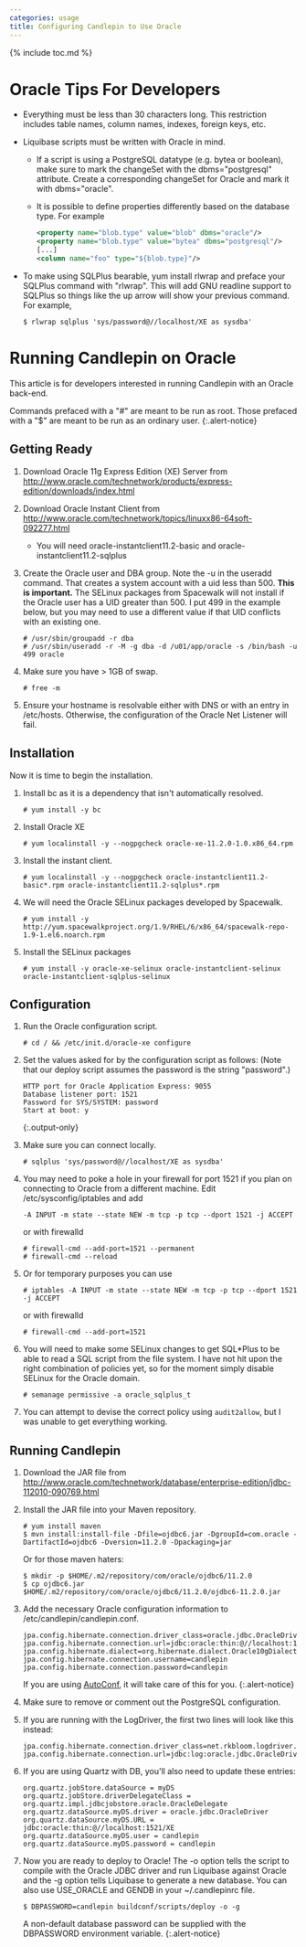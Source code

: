 ```yaml
---
categories: usage
title: Configuring Candlepin to Use Oracle
---
```

{% include toc.md %}

# Oracle Tips For Developers
* Everything must be less than 30 characters long.  This restriction includes table names, column names, indexes, foreign keys, etc.
* Liquibase scripts must be written with Oracle in mind.
   * If a script is using a PostgreSQL datatype (e.g. bytea or boolean), make sure to mark the changeSet with the dbms="postgresql" attribute.  Create a corresponding changeSet for Oracle and mark it with dbms="oracle".
   * It is possible to define properties differently based on the database type.  For example

     ```xml
     <property name="blob.type" value="blob" dbms="oracle"/>
     <property name="blob.type" value="bytea" dbms="postgresql"/>
     [...]
     <column name="foo" type="${blob.type}"/>
     ```
* To make using SQLPlus bearable, yum install rlwrap and preface your SQLPlus command with "rlwrap".  This will add GNU readline support to SQLPlus so things like the up arrow will show your previous command.  For example,

  ```console
  $ rlwrap sqlplus 'sys/password@//localhost/XE as sysdba'
  ```

# Running Candlepin on Oracle
This article is for developers interested in running Candlepin with an Oracle back-end.

Commands prefaced with a "#" are meant to be run as root. Those prefaced
with a "$" are meant to be run as an ordinary user.
{:.alert-notice}

## Getting Ready

1. Download Oracle 11g Express Edition (XE) Server from
   <http://www.oracle.com/technetwork/products/express-edition/downloads/index.html>
1. Download Oracle Instant Client from <http://www.oracle.com/technetwork/topics/linuxx86-64soft-092277.html>
   * You will need oracle-instantclient11.2-basic and oracle-instantclient11.2-sqlplus
1. Create the Oracle user and DBA group.  Note the -u in the useradd command.
   That creates a system account with a uid less than 500.  **This is important.**
   The SELinux packages from Spacewalk will not install if the Oracle user has
   a UID greater than 500.  I put 499 in the example below, but you may need to
   use a different value if that UID conflicts with an existing one.

   ```console
   # /usr/sbin/groupadd -r dba
   # /usr/sbin/useradd -r -M -g dba -d /u01/app/oracle -s /bin/bash -u 499 oracle
   ```
1. Make sure you have > 1GB of swap.

   ```console
   # free -m
   ```
1.  Ensure your hostname is resolvable either with DNS or with an entry in
    /etc/hosts. Otherwise, the configuration of the Oracle Net Listener will
    fail.

## Installation
Now it is time to begin the installation.

1. Install bc as it is a dependency that isn't automatically resolved.

   ```console
   # yum install -y bc
   ```
1. Install Oracle XE

   ```console
   # yum localinstall -y --nogpgcheck oracle-xe-11.2.0-1.0.x86_64.rpm
   ```
1. Install the instant client.

   ```console
   # yum localinstall -y --nogpgcheck oracle-instantclient11.2-basic*.rpm oracle-instantclient11.2-sqlplus*.rpm
   ```
1. We will need the Oracle SELinux packages developed by Spacewalk.

   ```console
   # yum install -y http://yum.spacewalkproject.org/1.9/RHEL/6/x86_64/spacewalk-repo-1.9-1.el6.noarch.rpm
   ```
1. Install the SELinux packages

   ```console
   # yum install -y oracle-xe-selinux oracle-instantclient-selinux oracle-instantclient-sqlplus-selinux
   ```

## Configuration
1. Run the Oracle configuration script.

   ```console
   # cd / && /etc/init.d/oracle-xe configure
   ```
1. Set the values asked for by the configuration script as follows: (Note that
   our deploy script assumes the password is the string "password".)

   ```
   HTTP port for Oracle Application Express: 9055
   Database listener port: 1521
   Password for SYS/SYSTEM: password
   Start at boot: y
   ```
   {:.output-only}
1. Make sure you can connect locally.

   ```console
   # sqlplus 'sys/password@//localhost/XE as sysdba'
   ```
1. You may need to poke a hole in your firewall for port 1521 if you plan on
   connecting to Oracle from a different machine.  Edit
   /etc/sysconfig/iptables and add

   ```
   -A INPUT -m state --state NEW -m tcp -p tcp --dport 1521 -j ACCEPT
   ```

   or with firewalld

   ```console
   # firewall-cmd --add-port=1521 --permanent
   # firewall-cmd --reload
   ```
1. Or for temporary purposes you can use

   ```console
   # iptables -A INPUT -m state --state NEW -m tcp -p tcp --dport 1521 -j ACCEPT
   ```

   or with firewalld

   ```console
   # firewall-cmd --add-port=1521
   ```
1. You will need to make some SELinux changes to get SQL*Plus to be able to
   read a SQL script from the file system.  I have not hit upon the right
   combination of policies yet, so for the moment simply disable SELinux for
   the Oracle domain.

   ```console
   # semanage permissive -a oracle_sqlplus_t
   ```
1. You can attempt to devise the correct policy using `audit2allow`, but I was unable to get everything working.

## Running Candlepin
1. Download the JAR file from <http://www.oracle.com/technetwork/database/enterprise-edition/jdbc-112010-090769.html>
1. Install the JAR file into your Maven repository.

   ```console
   # yum install maven
   $ mvn install:install-file -Dfile=ojdbc6.jar -DgroupId=com.oracle -DartifactId=ojdbc6 -Dversion=11.2.0 -Dpackaging=jar
   ```
   
   Or for those maven haters:
   
   ```console
   $ mkdir -p $HOME/.m2/repository/com/oracle/ojdbc6/11.2.0
   $ cp ojdbc6.jar $HOME/.m2/repository/com/oracle/ojdbc6/11.2.0/ojdbc6-11.2.0.jar
   ```
1. Add the necessary Oracle configuration information to /etc/candlepin/candlepin.conf.

   ```properties
   jpa.config.hibernate.connection.driver_class=oracle.jdbc.OracleDriver
   jpa.config.hibernate.connection.url=jdbc:oracle:thin:@//localhost:1521/XE
   jpa.config.hibernate.dialect=org.hibernate.dialect.Oracle10gDialect
   jpa.config.hibernate.connection.username=candlepin
   jpa.config.hibernate.connection.password=candlepin
   ```

   If you are using [AutoConf](auto_conf.html), it will take care of this for you.
   {:.alert-notice}
1. Make sure to remove or comment out the PostgreSQL configuration.
1. If you are running with the LogDriver, the first two lines will look like this instead:

   ```properties
   jpa.config.hibernate.connection.driver_class=net.rkbloom.logdriver.LogDriver
   jpa.config.hibernate.connection.url=jdbc:log:oracle.jdbc.OracleDriver:oracle:thin:@//localhost:1521/XE
   ```
1. If you are using Quartz with DB, you'll also need to update these entries:

   ```properties
   org.quartz.jobStore.dataSource = myDS
   org.quartz.jobStore.driverDelegateClass = org.quartz.impl.jdbcjobstore.oracle.OracleDelegate
   org.quartz.dataSource.myDS.driver = oracle.jdbc.OracleDriver
   org.quartz.dataSource.myDS.URL = jdbc:oracle:thin:@//localhost:1521/XE
   org.quartz.dataSource.myDS.user = candlepin
   org.quartz.dataSource.myDS.password = candlepin
   ```
1. Now you are ready to deploy to Oracle!  The -o option tells the script to
   compile with the Oracle JDBC driver and run Liquibase against Oracle and
   the -g option tells Liquibase to generate a new database.  You can also use
   USE_ORACLE and GENDB in your ~/.candlepinrc file.

   ```console
   $ DBPASSWORD=candlepin buildconf/scripts/deploy -o -g
   ```
   
   A non-default database password can be supplied with the DBPASSWORD environment
   variable.
   {:.alert-notice}
